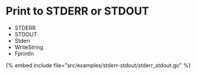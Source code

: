 # Print to STDERR or STDOUT

* STDERR
* STDOUT
* Stderr
* WriteString
* Fprintln

{% embed include file="src/examples/stderr-stdout/stderr_stdout.go" %}

